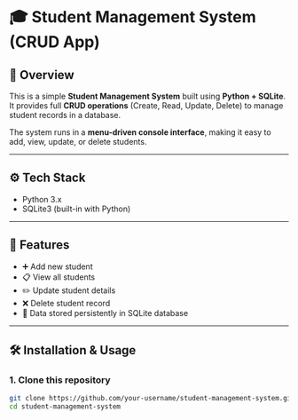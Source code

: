 # 🎓 Student Management System (CRUD App)

## 📌 Overview
This is a simple **Student Management System** built using **Python + SQLite**.  
It provides full **CRUD operations** (Create, Read, Update, Delete) to manage student records in a database.  

The system runs in a **menu-driven console interface**, making it easy to add, view, update, or delete students.

---

## ⚙️ Tech Stack
- Python 3.x
- SQLite3 (built-in with Python)

---

## 🚀 Features
- ➕ Add new student  
- 📋 View all students  
- ✏️ Update student details  
- ❌ Delete student record  
- 💾 Data stored persistently in SQLite database  

---

## 🛠️ Installation & Usage

### 1. Clone this repository
```bash
git clone https://github.com/your-username/student-management-system.git
cd student-management-system
